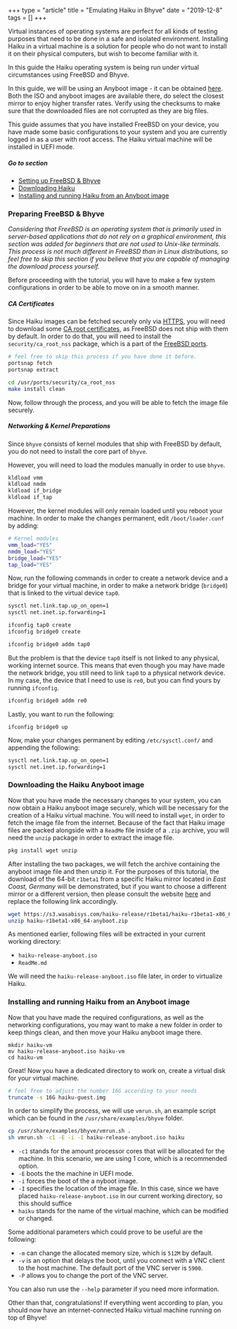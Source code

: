 +++
type = "article"
title = "Emulating Haiku in Bhyve"
date = "2019-12-8"
tags = []
+++

Virtual instances of operating systems are perfect for all kinds of testing purposes that need to be done in a safe and isolated environment. Installing Haiku in a virtual machine is a solution for people who do not want to install it on their physical computers, but wish to become familiar with it.

In this guide the Haiku operating system is being run under virtual circumstances using FreeBSD and Bhyve.

In this guide, we will be using an Anyboot image - it can be obtained [here](/get-haiku).  Both the ISO and anyboot images are available there, do select the closest mirror to enjoy higher transfer rates. Verify using the checksums to make sure that the downloaded files are not corrupted as they are big files.

This guide assumes that you have installed FreeBSD on your device, you have made some basic configurations to your system and you are currently logged in as a user with root access. The Haiku virtual machine will be installed in UEFI mode.

##### Go to section

* [Setting up FreeBSD & Bhyve](#part_bhyve)
* [Downloading Haiku](#part_download)
* [Installing and running Haiku from an Anyboot image](#part_iso)

### Preparing FreeBSD & Bhyve <a name="part_bhyve"></a>

*Considering that FreeBSD is an operating system that is primarily used in server-based applications that do not rely on a graphical environment, this section was added for beginners that are not used to Unix-like terminals. This process is not much different in FreeBSD than in Linux distributions, so feel free to skip this section if you believe that you are capable of managing the download process yourself.*

Before proceeding with the tutorial, you will have to make a few system configurations in order to be able to move on in a smooth manner.

##### CA Certificates

Since Haiku images can be fetched securely only via [HTTPS](https://en.wikipedia.org/wiki/HTTPS), you will need to download some [CA root certificates](https://en.wikipedia.org/wiki/Certificate_authority), as FreeBSD does not ship with them by default. In order to do that, you will need to install the `security/ca_root_nss` package, which is a part of the [FreeBSD ports](https://www.freebsd.org/ports/).

```sh
# feel free to skip this process if you have done it before.
portsnap fetch
portsnap extract

cd /usr/ports/security/ca_root_nss
make install clean
```

Now, follow through the process, and you will be able to fetch the image file securely.

##### Networking & Kernel Preparations <a name="part_download"></a>

Since `bhyve` consists of kernel modules that ship with FreeBSD by default, you do not need to install the core part of `bhyve`.

However, you will need to load the modules manually in order to use `bhyve`.

```sh
kldload vmm
kldload nmdm
kldload if_bridge
kldload if_tap
```

However, the kernel modules will only remain loaded until you reboot your machine. In order to make the changes permanent, edit `/boot/loader.conf` by adding:

```sh
# Kernel modules
vmm_load="YES"
nmdm_load="YES"
bridge_load="YES"
tap_load="YES"
```

Now, run the following commands in order to create a network device and a bridge for your virtual machine, in order to make a network bridge (`bridge0`) that is linked to the virtual device `tap0`.

```sh
sysctl net.link.tap.up_on_open=1
sysctl net.inet.ip.forwarding=1

ifconfig tap0 create
ifconfig bridge0 create

ifconfig bridge0 addm tap0
```

But the problem is that the device `tap0` itself is not linked to any physical, working internet source. This means that even though you may have made the network bridge, you still need to link `tap0` to a physical network device. In my case, the device that I need to use is `re0`, but you can find yours by running `ifconfig`.

```sh
ifconfig bridge0 addm re0
```

Lastly, you want to run the following:

```
ifconfig bridge0 up
```

Now, make your changes permanent by editing `/etc/sysctl.conf/` and appending the following:

```sh
sysctl net.link.tap.up_on_open=1
sysctl net.inet.ip.forwarding=1
```


### Downloading the Haiku Anyboot image <a name="part_download">

Now that you have made the necessary changes to your system, you can now obtain a Haiku anyboot image securely, which will be necessary for the creation of a Haiku virtual machine. You will need to install `wget`, in order to fetch the image file from the internet. Because of the fact that Haiku image files are packed alongside with a `ReadMe` file inside of a `.zip` archive, you will need the `unzip` package in order to extract the image file.

```sh
pkg install wget unzip
```

After installing the two packages, we will fetch the archive containing the anyboot image file and then unzip it. For the purposes of this tutorial, the download of the 64-bit `r1beta1` from a specific Haiku mirror located in *East Coast, Germany* will be demonstrated, but if you want to choose a different mirror or a different version, then please consult the website [here](https://www.haiku-os.org/get-haiku/) and replace the following link accordingly.

```sh
wget https://s3.wasabisys.com/haiku-release/r1beta1/haiku-r1beta1-x86_64-anyboot.zip 
unzip haiku-r1beta1-x86_64-anyboot.zip
```

As mentioned earlier, following files will be extracted in your current working directory:
- `haiku-release-anyboot.iso`
- `ReadMe.md`

We will need the `haiku-release-anyboot.iso` file later, in order to virtualize Haiku.

### Installing and running Haiku from an Anyboot image <a name="part_iso"></a>

Now that you have made the required configurations, as well as the networking configurations, you may want to make a new folder in order to keep things clean, and then move your Haiku anyboot image there.

```
mkdir haiku-vm
mv haiku-release-anyboot.iso haiku-vm
cd haiku-vm
```

Great! Now you have a dedicated directory to work on, create a virtual disk for your virtual machine.

```sh
# feel free to adjust the number 16G according to your needs
truncate -s 16G haiku-guest.img
```

In order to simplify the process, we will use `vmrun.sh`, an example script which can be found in the `/usr/share/examples/bhyve` folder.

```sh
cp /usr/share/examples/bhyve/vmrun.sh .
sh vmrun.sh -c1 -E -i -I haiku-release-anyboot.iso haiku
```

- `-c1` stands for the amount processor cores that will be allocated for the machine. In this scenario, we are using 1 core, which is a recommended option.
- `-E` boots the the machine in UEFI mode.
- `-i` forces the boot of the a
nyboot image.
- `-I` specifies the location of the image file. In this case, since we have placed `haiku-release-anyboot.iso` in our current working directory, so this should suffice
- `haiku` stands for the name of the virtual machine, which can be modified or changed.

Some additional parameters which could prove to be useful are the following:

- `-m` can change the allocated memory size, which is `512M` by default.
- `-v` is an option that delays the boot, until you connect with a VNC client to the host machine. The default port of the VNC server is `5900`.
- `-P` allows you to change the port of the VNC server.

You can also run use the `--help` parameter if you need more information. 

Other than that, congratulations! If everything went according to plan, you should now have an internet-connected Haiku virtual machine running on top of Bhyve!